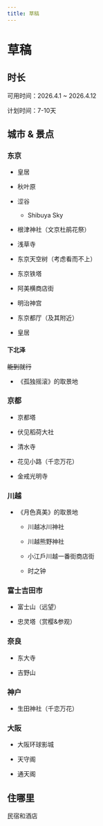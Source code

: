 ```yaml
---
title: 草稿
---
```


# 草稿

## 时长

可用时间：2026.4.1 ~ 2026.4.12

计划时间：7-10天

## 城市 & 景点

### 东京

- 皇居

- 秋叶原

- 涩谷

  - Shibuya Sky

- 根津神社（文京杜鹃花祭）

- 浅草寺

- 东京天空树（考虑看而不上）

- 东京铁塔

- 阿美横商店街

- 明治神宫

- 东京都厅（及其附近）

- 皇居

#### 下北泽

~~能到就行~~

- 《孤独摇滚》的取景地

### 京都

- 京都塔

- 伏见稻荷大社

- 清水寺

- 花见小路（千恋万花）

- 金戒光明寺

### 川越

- 《月色真美》的取景地

    - 川越冰川神社

    - 川越熊野神社

    - 小江戶川越一番街商店街

    - 时之钟

### 富士吉田市

- 富士山（远望）

- 忠灵塔（赏樱&参观）

### 奈良

- 东大寺

- 吉野山

### 神户

- 生田神社（千恋万花）

### 大阪

- 大阪环球影城

- 天守阁

- 通天阁

## 住哪里

民宿和酒店
